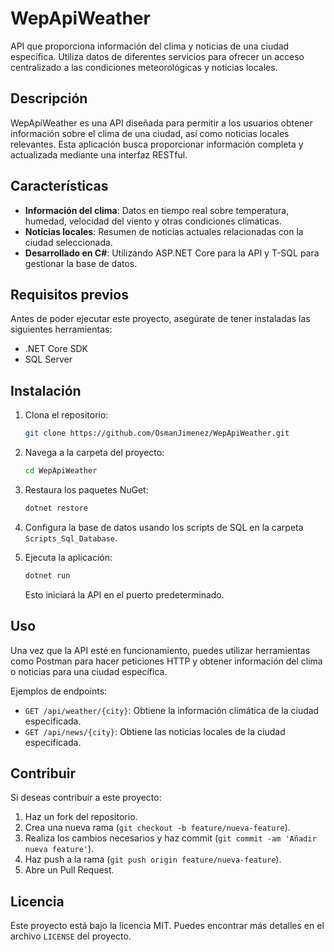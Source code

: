 
# WepApiWeather

API que proporciona información del clima y noticias de una ciudad específica. Utiliza datos de diferentes servicios para ofrecer un acceso centralizado a las condiciones meteorológicas y noticias locales.

## Descripción

WepApiWeather es una API diseñada para permitir a los usuarios obtener información sobre el clima de una ciudad, así como noticias locales relevantes. Esta aplicación busca proporcionar información completa y actualizada mediante una interfaz RESTful.

## Características

- **Información del clima**: Datos en tiempo real sobre temperatura, humedad, velocidad del viento y otras condiciones climáticas.
- **Noticias locales**: Resumen de noticias actuales relacionadas con la ciudad seleccionada.
- **Desarrollado en C#**: Utilizando ASP.NET Core para la API y T-SQL para gestionar la base de datos.

## Requisitos previos

Antes de poder ejecutar este proyecto, asegúrate de tener instaladas las siguientes herramientas:

- .NET Core SDK
- SQL Server

## Instalación

1. Clona el repositorio:

   ```bash
   git clone https://github.com/OsmanJimenez/WepApiWeather.git
   ```

2. Navega a la carpeta del proyecto:

   ```bash
   cd WepApiWeather
   ```

3. Restaura los paquetes NuGet:

   ```bash
   dotnet restore
   ```

4. Configura la base de datos usando los scripts de SQL en la carpeta `Scripts_Sql_Database`.

5. Ejecuta la aplicación:

   ```bash
   dotnet run
   ```

   Esto iniciará la API en el puerto predeterminado.

## Uso

Una vez que la API esté en funcionamiento, puedes utilizar herramientas como Postman para hacer peticiones HTTP y obtener información del clima o noticias para una ciudad específica.

Ejemplos de endpoints:

- `GET /api/weather/{city}`: Obtiene la información climática de la ciudad especificada.
- `GET /api/news/{city}`: Obtiene las noticias locales de la ciudad especificada.

## Contribuir

Si deseas contribuir a este proyecto:

1. Haz un fork del repositorio.
2. Crea una nueva rama (`git checkout -b feature/nueva-feature`).
3. Realiza los cambios necesarios y haz commit (`git commit -am 'Añadir nueva feature'`).
4. Haz push a la rama (`git push origin feature/nueva-feature`).
5. Abre un Pull Request.

## Licencia

Este proyecto está bajo la licencia MIT. Puedes encontrar más detalles en el archivo `LICENSE` del proyecto.
